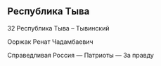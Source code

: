 ## Республика Тыва
   
   32 Республика Тыва – Тывинский
   
   Ооржак Ренат Чадамбаевич
   
   Справедливая Россия — Патриоты — За правду
   
